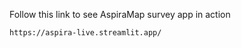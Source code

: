 Follow this link to see AspiraMap survey app in action
```bash
https://aspira-live.streamlit.app/
```
